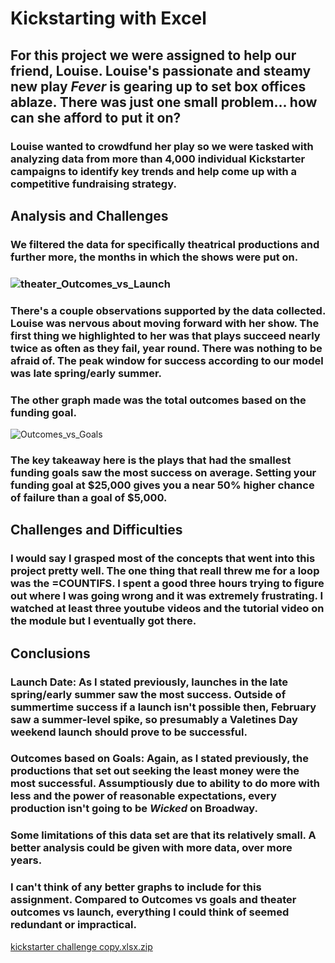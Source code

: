 # Kickstarting with Excel
## For this project we were assigned to help our friend, Louise. Louise's passionate and steamy new play *Fever* is gearing up to set box offices ablaze. There was just one small problem... how can she afford to put it on? 
### Louise wanted to crowdfund her play so we were tasked with analyzing data from more than 4,000 individual Kickstarter campaigns to identify key trends and help come up with a competitive fundraising strategy.
## Analysis and Challenges 
### We filtered the data for specifically theatrical productions and further more, the months in which the shows were put on. 
### ![theater_Outcomes_vs_Launch](https://user-images.githubusercontent.com/107225553/174213054-e28aae37-79af-4793-b3cb-a20e7e360e76.png) 
### There's a couple observations supported by the data collected. Louise was nervous about moving forward with her show. The first thing we highlighted to her was that plays succeed nearly twice as often as they fail, year round. There was nothing to be afraid of. The peak window for success according to our model was late spring/early summer. 
### The other graph made was the total outcomes based on the funding goal. 
![Outcomes_vs_Goals](https://user-images.githubusercontent.com/107225553/174214285-27e6fc1d-e45c-4da4-8e66-7fecdb9f63af.png) 
### The key takeaway here is the plays that had the smallest funding goals saw the most success on average. Setting your funding goal at $25,000 gives you a near 50% higher chance of failure than a goal of $5,000. 
## Challenges and Difficulties 
### I would say I grasped most of the concepts that went into this project pretty well. The one thing that reall threw me for a loop was the =COUNTIFS. I spent a good three hours trying to figure out where I was going wrong and it was extremely frustrating. I watched at least three youtube videos and the tutorial video on the module but I eventually got there. 
## Conclusions 
### Launch Date: As I stated previously, launches in the late spring/early summer saw the most success. Outside of summertime success if a launch isn't possible then, February saw a summer-level spike, so presumably a Valetines Day weekend launch should prove to be successful. 
### Outcomes based on Goals: Again, as I stated previously, the productions that set out seeking the least money were the most successful. Assumptiously due to ability to do more with less and the power of reasonable expectations, every production isn't going to be *Wicked* on Broadway. 

### Some limitations of this data set are that its relatively small. A better analysis could be given with more data, over more years. 
### I can't think of any better graphs to include for this assignment. Compared to Outcomes vs goals and theater outcomes vs launch, everything I could think of seemed redundant or impractical. 




[kickstarter challenge copy.xlsx.zip](https://github.com/benrilley/kickstarter-analysis/files/8924323/kickstarter.challenge.copy.xlsx.zip)
